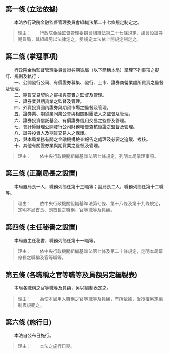 第一條 (立法依據)
-----------------
　　本法依行政院金融監督管理委員會組織法第二十七條規定制定之。  
> 理由：　　行政院金融監督管理委員會組織法第二十七條規定，該會設證券期貨局，其組織另以法律定之，爰規定本法依上開規定制定之。



第二條 (掌理事項)
-----------------
　　行政院金融監督管理委員會證券期貨局（以下簡稱本局）掌理下列事項之擬訂、規劃及執行：  
　　一、公開發行公司、有價證券募集、發行、上市、證券商營業處所買賣之監督及管理。  
　　二、期貨交易契約之審核與買賣之監督及管理。  
　　三、證券業與期貨業之監督及管理。  
　　四、外資投資國內證券與期貨市場之監督及管理。  
　　五、證券業、期貨業同業公會與相關財團法人之監督及管理。  
　　六、證券投資信託基金、有價證券信用交易之監督及管理。  
　　七、會計師辦理公開發行公司財務報告查核簽證之監督及管理。  
　　八、證券投資人及期貨交易人之保護。  
　　九、與本局業務有關之金融機構檢查報告之處理及必要之追蹤、考核。  
　　十、其他有關證券業與期貨業之監督及管理。  
> 理由：　　依中央行政機關組織基準法第七條規定，列明本局掌理事項。



第三條 (正副局長之設置)
-----------------------
　　本局置局長一人，職務列簡任第十三職等；副局長二人，職務列簡任第十二職等。  
> 理由：　　依中央行政機關組織基準法第七條、第十八條及第十九條規定，定明本局首長、副首長之職稱、官等職等及員額。



第四條 (主任秘書之設置)
-----------------------
　　本局置主任秘書，職務列簡任第十一職等。  
> 理由：　　依中央行政機關組織基準法第七條及第二十條規定，定明本局幕僚長之職稱及官等職等。



第五條 (各職稱之官等職等及員額另定編製表)
-----------------------------------------
　　本局各職稱之官等職等及員額，另以編制表定之。  
> 理由：　　為使本局用人職稱之官等職等及員額，有所依據，爰授權另定編制表規範之。



第六條 (施行日)
---------------
　　本法自公布日施行。  
> 理由：　　本法之施行日期。